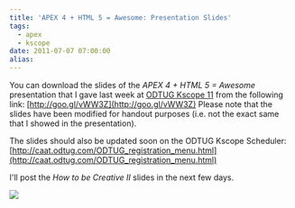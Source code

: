 ```yaml
---
title: 'APEX 4 + HTML 5 = Awesome: Presentation Slides'
tags:
  - apex
  - kscope
date: 2011-07-07 07:00:00
alias:
---
```


You can download the slides of the <span style="font-style:italic;">APEX 4 + HTML 5 = Awesome</span> presentation that I gave last week at [ODTUG Kscope 11](http://kscope11.com) from the following link: [http://goo.gl/vWW3Z](http://goo.gl/vWW3Z)  Please note that the slides have been modified for handout purposes (i.e. not the exact same that I showed in the presentation).

The slides should also be updated soon on the ODTUG Kscope Scheduler: [http://caat.odtug.com/ODTUG_registration_menu.html](http://caat.odtug.com/ODTUG_registration_menu.html)

I'll post the <span style="font-style:italic;">How to be Creative II</span> slides in the next few days.

[![](http://3.bp.blogspot.com/-Cn_0hK2YmM0/ThSOIF3w42I/AAAAAAAAD8k/OcRX-3mqYXA/s320/HTML5%2B%252B%2BAPEX%2B4_title_slide.jpg)](http://3.bp.blogspot.com/-Cn_0hK2YmM0/ThSOIF3w42I/AAAAAAAAD8k/OcRX-3mqYXA/s1600/HTML5%2B%252B%2BAPEX%2B4_title_slide.jpg)
